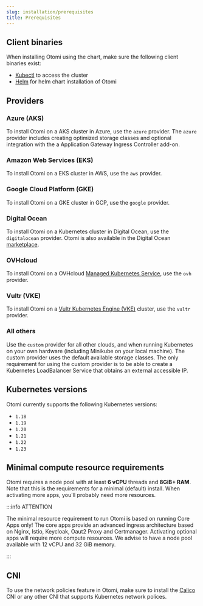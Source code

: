 ```yaml
---
slug: installation/prerequisites
title: Prerequisites
---
```


## Client binaries

When installing Otomi using the chart, make sure the following client binaries exist:

- [Kubectl](https://kubernetes.io/docs/tasks/tools/#kubectl) to access the cluster
- [Helm](https://helm.sh/docs/intro/install/) for helm chart installation of Otomi

## Providers

### Azure (AKS)

To install Otomi on a AKS cluster in Azure, use the `azure` provider. The `azure` provider includes creating optimized storage classes and optional integration with the  a Application Gateway Ingress Controller add-on.

### Amazon Web Services (EKS)

To install Otomi on a EKS cluster in AWS, use the `aws` provider.

### Google Cloud Platform (GKE)

To install Otomi on a GKE cluster in GCP, use the `google` provider.

### Digital Ocean

To install Otomi on a Kubernetes cluster in Digital Ocean, use the `digitalocean` provider. Otomi is also available in the Digital Ocean [marketplace](https://marketplace.digitalocean.com/apps/otomi?refcode=476bfcac9ec9&action=deploy).

### OVHcloud

To install Otomi on a  OVHcloud [Managed Kubernetes Service](https://www.ovhcloud.com/en-gb/public-cloud/kubernetes/), use the `ovh` provider.

### Vultr (VKE)

To install Otomi on a [Vultr Kubernetes Engine (VKE)](https://www.vultr.com/docs/vultr-kubernetes-engine/) cluster, use the `vultr` provider.

### All others

Use the `custom` provider for all other clouds, and when running Kubernetes on your own hardware (including Minikube on your local machine). The custom provider uses the default available storage classes. The only requirement for using the custom provider is to be able to create a Kubernetes LoadBalancer Service that obtains an external accessible IP.

## Kubernetes versions

Otomi currently supports the following Kubernetes versions:

- `1.18`
- `1.19`
- `1.20`
- `1.21`
- `1.22`
- `1.23`

## Minimal compute resource requirements

Otomi requires a node pool with at least **6 vCPU** threads and **8GiB+ RAM**. Note that this is the requirements for a minimal (default) install. When activating more apps, you'll probably need more resources.

:::info ATTENTION

The minimal resource requirement to run Otomi is based on running Core Apps only! The core apps provide an advanced ingress architecture based on Nginx, Istio, Keycloak, Oaut2 Proxy and Certmanager. Activating optional apps will require more compute resources. We advise to have a node pool available with 12 vCPU and 32 GiB memory.

:::

## CNI

To use the network policies feature in Otomi, make sure to install the [Calico](https://www.tigera.io/project-calico/) CNI or any other CNI that supports Kubernetes network polices.
